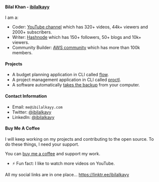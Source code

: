 #### Bilal Khan - [ibilalkayy](https://ibilalkayy.com)

I am a:

- Coder: [YouTube channel](https://www.youtube.com/@coderoamer) which has 320+ videos, 44k+ viewers and 2000+ subscribers.
- Writer: [Hashnode](https://ibilalkayy.hashnode.dev/) which has 150+ followers, 50+ blogs and 10k+ viewers.
- Community Builder: [AWS community](https://aws.amazon.com/developer/community/community-builders/) which has more than 100k members.

#### Projects

- A budget planning application in CLI called [flow](https://github.com/ibilalkayy/flow).
- A project management application in CLI called [proctl](https://github.com/ibilalkayy/proctl).
- A software automatically [takes the backup](https://github.com/ibilalkayy/Automatic-Backup-and-Monitoring-Software) from your computer.

#### Contact Information

- Email: `me@ibilalkayy.com`
- Twitter: [@ibilalkayy](https://x.com/ibilalkayy)
- LinkedIn: [@ibilalkayy](https://www.linkedin.com/in/ibilalkayy/)

#### Buy Me A Coffee

I will keep working on my projects and contributing to the open source. To do these things, I need your support.

You can [buy me a coffee](https://www.buymeacoffee.com/ibilalkayy) and support my work.

- ⚡ Fun fact: I like to watch more videos on YouTube.

All my social links are in one place... https://linktr.ee/ibilalkayy
